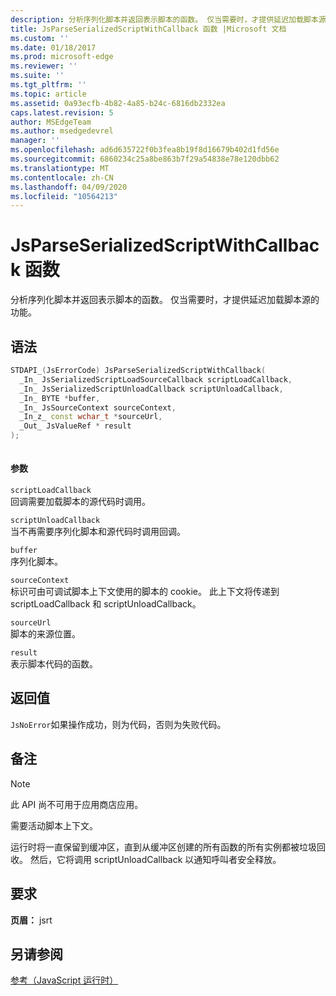 ```yaml
---
description: 分析序列化脚本并返回表示脚本的函数。 仅当需要时，才提供延迟加载脚本源的功能。
title: JsParseSerializedScriptWithCallback 函数 |Microsoft 文档
ms.custom: ''
ms.date: 01/18/2017
ms.prod: microsoft-edge
ms.reviewer: ''
ms.suite: ''
ms.tgt_pltfrm: ''
ms.topic: article
ms.assetid: 0a93ecfb-4b82-4a85-b24c-6816db2332ea
caps.latest.revision: 5
author: MSEdgeTeam
ms.author: msedgedevrel
manager: ''
ms.openlocfilehash: ad6d635722f0b3fea8b19f8d16679b402d1fd56e
ms.sourcegitcommit: 6860234c25a8be863b7f29a54838e78e120dbb62
ms.translationtype: MT
ms.contentlocale: zh-CN
ms.lasthandoff: 04/09/2020
ms.locfileid: "10564213"
---
```

# JsParseSerializedScriptWithCallback 函数
分析序列化脚本并返回表示脚本的函数。 仅当需要时，才提供延迟加载脚本源的功能。  
  
## 语法  
  
```cpp  
STDAPI_(JsErrorCode) JsParseSerializedScriptWithCallback(  
  _In_ JsSerializedScriptLoadSourceCallback scriptLoadCallback,  
  _In_ JsSerializedScriptUnloadCallback scriptUnloadCallback,  
  _In_ BYTE *buffer,  
  _In_ JsSourceContext sourceContext,  
  _In_z_ const wchar_t *sourceUrl,  
  _Out_ JsValueRef * result  
);  
  
```  
  
#### 参数  
 `scriptLoadCallback`  
 回调需要加载脚本的源代码时调用。  
  
 `scriptUnloadCallback`  
 当不再需要序列化脚本和源代码时调用回调。  
  
 `buffer`  
 序列化脚本。  
  
 `sourceContext`  
 标识可由可调试脚本上下文使用的脚本的 cookie。     此上下文将传递到 scriptLoadCallback 和 scriptUnloadCallback。  
  
 `sourceUrl`  
 脚本的来源位置。  
  
 `result`  
 表示脚本代码的函数。  
  
## 返回值  
 `JsNoError`如果操作成功，则为代码，否则为失败代码。  
  
## 备注  
  
> [!NOTE]
>  此 API 尚不可用于应用商店应用。  
  
 需要活动脚本上下文。  
  
 运行时将一直保留到缓冲区，直到从缓冲区创建的所有函数的所有实例都被垃圾回收。  然后，它将调用 scriptUnloadCallback 以通知呼叫者安全释放。  
  
## 要求  
 **页眉：** jsrt  
  
## 另请参阅  
 [参考（JavaScript 运行时）](../chakra-hosting/reference-javascript-runtime.md)